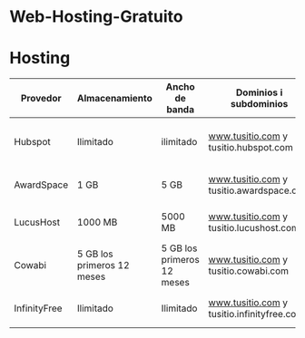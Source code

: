 # Web-Hosting-Gratuito
# Hosting
| Provedor  | Almacenamiento | Ancho de banda | Dominios i subdominios | Certificado SSL | Publicidad | Otras caracteristicas |
|-----------|----------------|----------------|------------------------|-----------------|------------|-----------------------|
| Hubspot   | Ilimitado      | ilimitado| www.tusitio.com y tusitio.hubspot.com|Standard|Cursos para crear campañas publicitarias|
| AwardSpace| 1 GB   |5 GB |www.tusitio.com y tusitio.awardspace.com |Gratis por Let's Encrypt|No tiene publicidad|
|LucusHost |1000 MB  | 5000 MB |www.tusitio.com y tusitio.lucushost.com| Gratis por Let's Encrypt|No tiene publicidad|
| Cowabi | 5 GB los primeros 12 meses |5 GB los primeros 12 meses|www.tusitio.com y tusitio.cowabi.com|Gratis por Let's Encrypt|No tiene publicidad|
| InfinityFree| Ilimitado | Ilimitado|www.tusitio.com y tusitio.infinityfree.com|Gratis por Let's Encrypt|No tiene publicidad|
